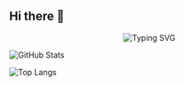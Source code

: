 ## Hi there 👋
<p align="center">
  <img src="https://readme-typing-svg.herokuapp.com?font=Fira+Code&pause=1000&color=00FF00&width=435&lines=Hi!;Welcome+to+my+profile!" alt="Typing SVG" />
</p>

![GitHub Stats](https://github-readme-stats.vercel.app/api?username=x7key&theme=blue-green)

![Top Langs](https://github-readme-stats.vercel.app/api/top-langs/?username=x7key&theme=blue-green)



<!--
**x7key/x7key** is a ✨ _special_ ✨ repository because its `README.md` (this file) appears on your GitHub profile.

Here are some ideas to get you started:

- 🔭 I’m currently working on ...
- 🌱 I’m currently learning ...
- 👯 I’m looking to collaborate on ...
- 🤔 I’m looking for help with ...
- 💬 Ask me about ...
- 📫 How to reach me: ...
- 😄 Pronouns: ...
- ⚡ Fun fact: ...
-->

